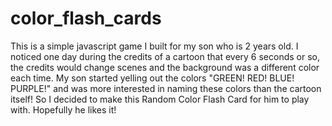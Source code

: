 # color_flash_cards

This is a simple javascript game I built for my son who is 2 years old. I noticed one day during the credits of a cartoon that every 6 seconds or so, the credits would change scenes and the background was a different color each time. My son started yelling out the colors "GREEN! RED! BLUE! PURPLE!" and was more interested in naming these colors than the cartoon itself! So I decided to make this Random Color Flash Card for him to play with. Hopefully he likes it!
